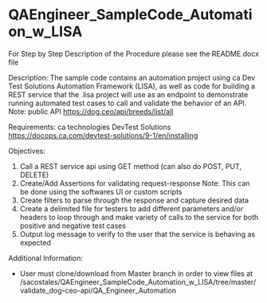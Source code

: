 # QAEngineer_SampleCode_Automation_w_LISA

For Step by Step Description of the Procedure please see the README.docx file 

Description:
The sample code contains an automation project using ca Dev Test Solutions Automation Framework (LISA), as well as code for building a REST service that the .lisa project will use as an endpoint to demonstrate running automated test cases to call and validate the behavior of an API. Note: public API https://dog.ceo/api/breeds/list/all 

Requirements:
ca technologies DevTest Solutions https://docops.ca.com/devtest-solutions/9-1/en/installing 

Objectives:
1.	Call a REST service api using GET method (can also do POST, PUT, DELETE)
2.	Create/Add Assertions for validating request-response 
	Note: This can be done using the softwares UI or custom scripts
3.	Create filters to parse through the response and capture desired data
4.	Create a delimited file for testers to add different parameters and/or headers to loop through and make variety of calls to the service for both positive and negative test cases
5.	Output log message to verify to the user that the service is behaving as expected

Additional Information:
- User must clone/download from Master branch in order to view files at /sacostales/QAEngineer_SampleCode_Automation_w_LISA/tree/master/validate_dog-ceo-api/QA_Engineer_Automation 

